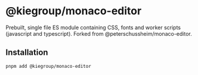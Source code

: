 # @kiegroup/monaco-editor

Prebuilt, single file ES module containing CSS, fonts and worker scripts (javascript and typescript).
Forked from @peterschussheim/monaco-editor.

## Installation

`pnpm add @kiegroup/monaco-editor`
